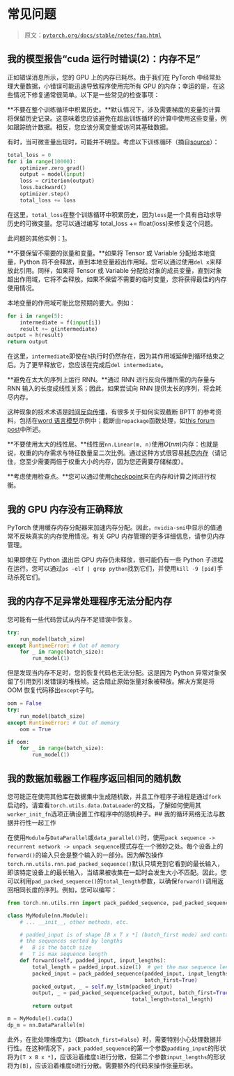 # 常见问题

> 原文：[`pytorch.org/docs/stable/notes/faq.html`](https://pytorch.org/docs/stable/notes/faq.html)

## 我的模型报告“cuda 运行时错误(2)：内存不足”[](#my-model-reports-cuda-runtime-error-2-out-of-memory "跳转到此标题的永久链接")

正如错误消息所示，您的 GPU 上的内存已耗尽。由于我们在 PyTorch 中经常处理大量数据，小错误可能迅速导致程序使用完所有 GPU 的内存；幸运的是，在这些情况下修复通常很简单。以下是一些常见的检查事项：

**不要在整个训练循环中积累历史。**默认情况下，涉及需要梯度的变量的计算将保留历史记录。这意味着您应该避免在超出训练循环的计算中使用这些变量，例如跟踪统计数据。相反，您应该分离变量或访问其基础数据。

有时，当可微变量出现时，可能并不明显。考虑以下训练循环（摘自[source](https://discuss.pytorch.org/t/high-memory-usage-while-training/162)）：

```py
total_loss = 0
for i in range(10000):
    optimizer.zero_grad()
    output = model(input)
    loss = criterion(output)
    loss.backward()
    optimizer.step()
    total_loss += loss 
```

在这里，`total_loss`在整个训练循环中积累历史，因为`loss`是一个具有自动求导历史的可微变量。您可以通过编写 total_loss += float(loss)来修复这个问题。

此问题的其他实例：[1](https://discuss.pytorch.org/t/resolved-gpu-out-of-memory-error-with-batch-size-1/3719)。

**不要保留不需要的张量和变量。**如果将 Tensor 或 Variable 分配给本地变量，Python 将不会释放，直到本地变量超出作用域。您可以通过使用`del x`来释放此引用。同样，如果将 Tensor 或 Variable 分配给对象的成员变量，直到对象超出作用域，它将不会释放。如果不保留不需要的临时变量，您将获得最佳的内存使用情况。

本地变量的作用域可能比您预期的要大。例如：

```py
for i in range(5):
    intermediate = f(input[i])
    result += g(intermediate)
output = h(result)
return output 
```

在这里，`intermediate`即使在`h`执行时仍然存在，因为其作用域延伸到循环结束之后。为了更早释放它，您应该在完成后`del intermediate`。

**避免在太大的序列上运行 RNN。**通过 RNN 进行反向传播所需的内存量与 RNN 输入的长度成线性关系；因此，如果尝试向 RNN 提供太长的序列，将会耗尽内存。

这种现象的技术术语是[时间反向传播](https://en.wikipedia.org/wiki/Backpropagation_through_time)，有很多关于如何实现截断 BPTT 的参考资料，包括在[word 语言模型](https://github.com/pytorch/examples/tree/master/word_language_model)示例中；截断由`repackage`函数处理，如[this forum post](https://discuss.pytorch.org/t/help-clarifying-repackage-hidden-in-word-language-model/226)中所述。

**不要使用太大的线性层。**线性层`nn.Linear(m, n)`使用$O(nm)$内存：也就是说，权重的内存需求与特征数量呈二次比例。通过这种方式很容易[耗尽内存](https://github.com/pytorch/pytorch/issues/958)（请记住，您至少需要两倍于权重大小的内存，因为您还需要存储梯度）。

**考虑使用检查点。**您可以通过使用[checkpoint](https://pytorch.org/docs/stable/checkpoint.html)来在内存和计算之间进行权衡。

## 我的 GPU 内存没有正确释放[](#my-gpu-memory-isn-t-freed-properly "跳转到此标题的永久链接")

PyTorch 使用缓存内存分配器来加速内存分配。因此，`nvidia-smi`中显示的值通常不反映真实的内存使用情况。有关 GPU 内存管理的更多详细信息，请参见内存管理。

如果即使在 Python 退出后 GPU 内存仍未释放，很可能仍有一些 Python 子进程在运行。您可以通过`ps -elf | grep python`找到它们，并使用`kill -9 [pid]`手动杀死它们。

## 我的内存不足异常处理程序无法分配内存[](#my-out-of-memory-exception-handler-can-t-allocate-memory "跳转到此标题")

您可能有一些代码尝试从内存不足错误中恢复。

```py
try:
    run_model(batch_size)
except RuntimeError: # Out of memory
    for _ in range(batch_size):
        run_model(1) 
```

但是发现当内存不足时，您的恢复代码也无法分配。这是因为 Python 异常对象保留了引用到引发错误的堆栈帧。这会阻止原始张量对象被释放。解决方案是将 OOM 恢复代码移出`except`子句。

```py
oom = False
try:
    run_model(batch_size)
except RuntimeError: # Out of memory
    oom = True

if oom:
    for _ in range(batch_size):
        run_model(1) 
```

## 我的数据加载器工作程序返回相同的随机数[](#my-data-loader-workers-return-identical-random-numbers "跳转到此标题")

您可能正在使用其他库在数据集中生成随机数，并且工作程序子进程是通过`fork`启动的。请查看`torch.utils.data.DataLoader`的文档，了解如何使用其`worker_init_fn`选项正确设置工作程序中的随机种子。## 我的循环网络无法与数据并行性一起工作[](#my-recurrent-network-doesn-t-work-with-data-parallelism "跳转到此标题")

在使用`Module`与`DataParallel`或`data_parallel()`时，使用`pack sequence -> recurrent network -> unpack sequence`模式存在一个微妙之处。每个设备上的`forward()`的输入只会是整个输入的一部分。因为解包操作`torch.nn.utils.rnn.pad_packed_sequence()`默认只填充到它看到的最长输入，即该特定设备上的最长输入，当结果被收集在一起时会发生大小不匹配。因此，您可以利用`pad_packed_sequence()`的`total_length`参数，以确保`forward()`调用返回相同长度的序列。例如，您可以编写：

```py
from torch.nn.utils.rnn import pack_padded_sequence, pad_packed_sequence

class MyModule(nn.Module):
    # ... __init__, other methods, etc.

    # padded_input is of shape [B x T x *] (batch_first mode) and contains
    # the sequences sorted by lengths
    #   B is the batch size
    #   T is max sequence length
    def forward(self, padded_input, input_lengths):
        total_length = padded_input.size(1)  # get the max sequence length
        packed_input = pack_padded_sequence(padded_input, input_lengths,
                                            batch_first=True)
        packed_output, _ = self.my_lstm(packed_input)
        output, _ = pad_packed_sequence(packed_output, batch_first=True,
                                        total_length=total_length)
        return output

m = MyModule().cuda()
dp_m = nn.DataParallel(m) 
```

此外，在批处理维度为`1`（即`batch_first=False`）时，需要特别小心处理数据并行性。在这种情况下，`pack_padded_sequence`的第一个参数`padding_input`的形状将为`[T x B x *]`，应该沿着维度`1`进行分散，但第二个参数`input_lengths`的形状将为`[B]`，应该沿着维度`0`进行分散。需要额外的代码来操作张量形状。
